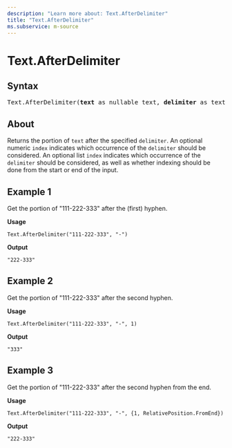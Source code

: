 ```yaml
---
description: "Learn more about: Text.AfterDelimiter"
title: "Text.AfterDelimiter"
ms.subservice: m-source
---
```

# Text.AfterDelimiter

## Syntax

<pre>
Text.AfterDelimiter(<b>text</b> as nullable text, <b>delimiter</b> as text, optional <b>index</b> as any) as any
</pre>

## About

Returns the portion of `text` after the specified `delimiter`. An optional numeric `index` indicates which occurrence of the `delimiter` should be considered. An optional list `index` indicates which occurrence of the `delimiter` should be considered, as well as whether indexing should be done from the start or end of the input.

## Example 1

Get the portion of "111-222-333" after the (first) hyphen.

**Usage**

```powerquery-m
Text.AfterDelimiter("111-222-333", "-")
```

**Output**

`"222-333"`

## Example 2

Get the portion of "111-222-333" after the second hyphen.

**Usage**

```powerquery-m
Text.AfterDelimiter("111-222-333", "-", 1)
```

**Output**

`"333"`

## Example 3

Get the portion of "111-222-333" after the second hyphen from the end.

**Usage**

```powerquery-m
Text.AfterDelimiter("111-222-333", "-", {1, RelativePosition.FromEnd})
```

**Output**

`"222-333"`
